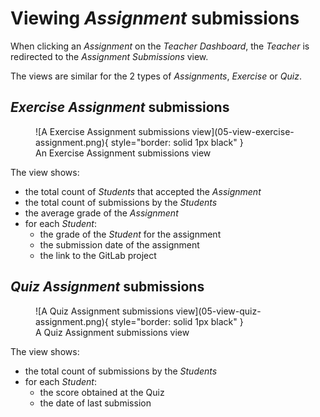 # Viewing _Assignment_ submissions

When clicking an _Assignment_ on the _Teacher Dashboard_, the _Teacher_ is redirected to the _Assignment Submissions_ view.

The views are similar for the 2 types of _Assignments_, _Exercise_ or _Quiz_.

## _Exercise Assignment_ submissions

<figure markdown>
  ![A Exercise Assignment submissions view](05-view-exercise-assignment.png){ style="border: solid 1px black" }
  <figcaption>An Exercise Assignment submissions view</figcaption>
</figure>

The view shows:

* the total count of _Students_ that accepted the _Assignment_
* the total count of submissions by the _Students_
* the average grade of the _Assignment_
* for each _Student_:
    * the grade of the _Student_ for the assignment
    * the submission date of the assignment
    * the link to the GitLab project

## _Quiz Assignment_ submissions

<figure markdown>
  ![A Quiz Assignment submissions view](05-view-quiz-assignment.png){ style="border: solid 1px black" }
  <figcaption>A Quiz Assignment submissions view</figcaption>
</figure>

The view shows:

* the total count of submissions by the _Students_
* for each _Student_:
    * the score obtained at the Quiz
    * the date of last submission
